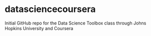 # datasciencecoursera
Initial GitHub repo for the Data Science Toolbox class through Johns Hopkins University and Coursera
